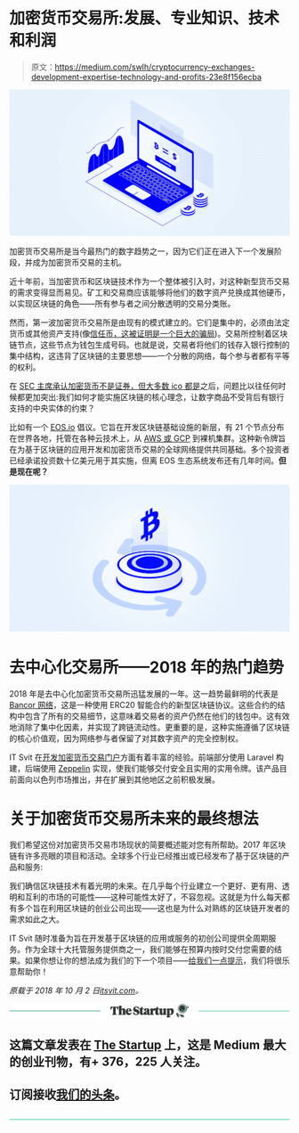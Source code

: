 # 加密货币交易所:发展、专业知识、技术和利润

> 原文：<https://medium.com/swlh/cryptocurrency-exchanges-development-expertise-technology-and-profits-23e8f156ecba>

![](img/97f4281480b0f7fdff63374aaeff5110.png)

加密货币交易所是当今最热门的数字趋势之一，因为它们正在进入下一个发展阶段，并成为加密货币交易的主机。

近十年前，当加密货币和区块链技术作为一个整体被引入时，对这种新型货币交易的需求变得显而易见。矿工和交易商应该能够将他们的数字资产兑换成其他硬币，以实现区块链的角色——所有参与者之间分散透明的交易分类账。

然而，第一波加密货币交易所是由现有的模式建立的。它们是集中的，必须由法定货币或其他资产支持(像[信任币，这被证明是一个巨大的骗局](https://www.reddit.com/r/WeTrustPlatform/comments/8s4rxc/trust_coin_has_lost_more_than_90_of_its_value/))。交易所控制着区块链节点，这些节点为钱包生成号码。也就是说，交易者将他们的钱存入银行控制的集中结构，这违背了区块链的主要思想——一个分散的网络，每个参与者都有平等的权利。

在 [SEC 主席承认加密货币不是证券，但大多数 ico 都是](https://cointelegraph.com/news/sec-chairman-jay-clayton-says-bitcoin-not-a-security-most-icos-likely-are)之后，问题比以往任何时候都更加突出:我们如何才能实施区块链的核心理念，让数字商品不受背后有银行支持的中央实体的约束？

比如有一个 [EOS.io](https://eos.io/) 倡议。它旨在开发区块链基础设施的新层，有 21 个节点分布在世界各地，托管在各种云技术上，从 [AWS 或 GCP](https://itsvit.com/blog/news/aws-vs-gcp-cloud-service-provider-choose/) 到裸机集群。这种新令牌旨在为基于区块链的应用开发和加密货币交易的全球网络提供共同基础。多个投资者已经承诺投资数十亿美元用于其实施，但离 EOS 生态系统发布还有几年时间。**但是现在呢？**

![](img/e3fe7420730713401325055ed612c6fc.png)

# 去中心化交易所——2018 年的热门趋势

2018 年是去中心化加密货币交易所迅猛发展的一年。这一趋势最鲜明的代表是 [Bancor 网络](https://www.bancor.network/discover)，这是一种使用 ERC20 智能合约的新型区块链协议。这些合约的结构中包含了所有的交易细节，这意味着交易者的资产仍然在他们的钱包中。这有效地消除了集中化因素，并实现了跨链流动性。更重要的是，这种实施遵循了区块链的核心价值观，因为网络参与者保留了对其数字资产的完全控制权。

IT Svit 在[开发加密货币交易门户](https://itsvit.com/blog/developing-blockchain-solution-management-company-svit/)方面有着丰富的经验。前端部分使用 Laravel 构建，后端使用 [Zeppelin](https://openzeppelin.org/) 实现，使我们能够交付安全且实用的实用令牌。该产品目前面向以色列市场推出，并在扩展到其他地区之前积极发展。

# 关于加密货币交易所未来的最终想法

我们希望这份对加密货币交易市场现状的简要概述能对您有所帮助。2017 年区块链有许多亮眼的项目和活动。全球多个行业已经推出或已经发布了基于区块链的产品和服务:

我们确信区块链技术有着光明的未来。在几乎每个行业建立一个更好、更有用、透明和互利的市场的可能性——这种可能性太好了，不容忽视。这就是为什么每天都有多个旨在利用区块链的创业公司出现——这也是为什么对熟练的区块链开发者的需求如此之大。

IT Svit 随时准备为旨在开发基于区块链的应用或服务的初创公司提供全周期服务。作为全球十大托管服务提供商之一，我们能够在预算内按时交付您需要的结果。如果你想让你的想法成为我们的下一个项目——[给我们一点提示](https://itsvit.com/contacts/)，我们将很乐意帮助你！

*原载于 2018 年 10 月 2 日*[*itsvit.com*](https://itsvit.com/blog/cryptocurrency-exchanges-development-expertise-technology-profits/)*。*

[![](img/308a8d84fb9b2fab43d66c117fcc4bb4.png)](https://medium.com/swlh)

## 这篇文章发表在 [The Startup](https://medium.com/swlh) 上，这是 Medium 最大的创业刊物，有+ 376，225 人关注。

## 订阅接收[我们的头条](http://growthsupply.com/the-startup-newsletter/)。

[![](img/b0164736ea17a63403e660de5dedf91a.png)](https://medium.com/swlh)